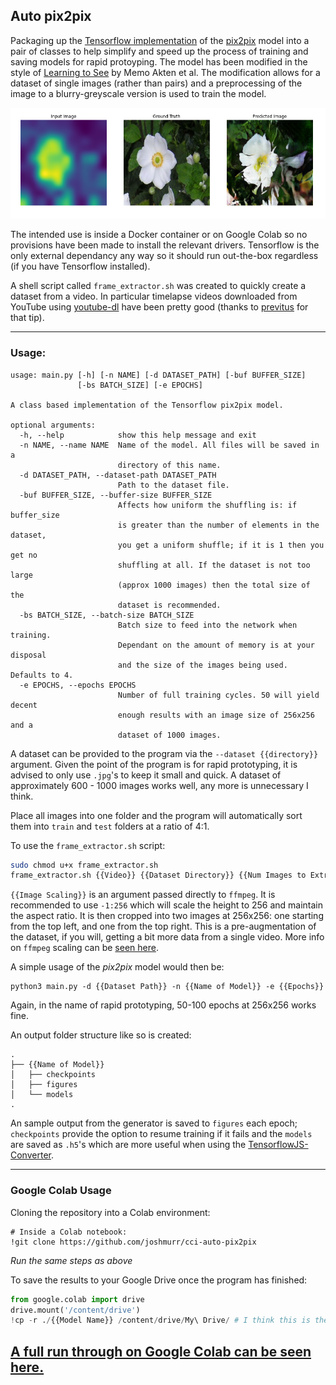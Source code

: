 ## Auto pix2pix

Packaging up the [Tensorflow implementation][tf-p2p] of the [pix2pix][p2p-paper] model into a pair of classes to help simplify and speed up the process of training and saving models for rapid protoyping. The model has been modified in the style of [Learning to See][lts-paper] by Memo Akten et al. The modification allows for a dataset of single images (rather than pairs) and a preprocessing of the image to a blurry-greyscale version is used to train the model.

![Greyscale2Flower](./flower.png)

The intended use is inside a Docker container or on Google Colab so no provisions have been made to install the relevant drivers. Tensorflow is the only external dependancy any way so it should run out-the-box regardless (if you have Tensorflow installed). 

A shell script called `frame_extractor.sh` was created to quickly create a dataset from a video. In particular timelapse videos downloaded from YouTube using [youtube-dl][yt-dl] have been pretty good (thanks to [previtus](https://github.com/previtus/) for that tip).

---

### Usage:

```
usage: main.py [-h] [-n NAME] [-d DATASET_PATH] [-buf BUFFER_SIZE]
               [-bs BATCH_SIZE] [-e EPOCHS]

A class based implementation of the Tensorflow pix2pix model.

optional arguments:
  -h, --help            show this help message and exit
  -n NAME, --name NAME  Name of the model. All files will be saved in a
                        directory of this name.
  -d DATASET_PATH, --dataset-path DATASET_PATH
                        Path to the dataset file.
  -buf BUFFER_SIZE, --buffer-size BUFFER_SIZE
                        Affects how uniform the shuffling is: if buffer_size
                        is greater than the number of elements in the dataset,
                        you get a uniform shuffle; if it is 1 then you get no
                        shuffling at all. If the dataset is not too large
                        (approx 1000 images) then the total size of the
                        dataset is recommended.
  -bs BATCH_SIZE, --batch-size BATCH_SIZE
                        Batch size to feed into the network when training.
                        Dependant on the amount of memory is at your disposal
                        and the size of the images being used. Defaults to 4.
  -e EPOCHS, --epochs EPOCHS
                        Number of full training cycles. 50 will yield decent
                        enough results with an image size of 256x256 and a
                        dataset of 1000 images.
```

A dataset can be provided to the program via the `--dataset {{directory}}` argument. Given the point of the program is for rapid prototyping, it is advised to only use `.jpg`'s to keep it small and quick. A dataset of approximately 600 - 1000 images works well, any more is unnecessary I think.

Place all images into one folder and the program will automatically sort them into `train` and `test` folders at a ratio of 4:1.

To use the `frame_extractor.sh` script:

```bash
sudo chmod u+x frame_extractor.sh
frame_extractor.sh {{Video}} {{Dataset Directory}} {{Num Images to Extract}} {{Image Scaling}}
```

`{{Image Scaling}}` is an argument passed directly to `ffmpeg`. It is recommended to use `-1:256` which will scale the height to 256 and maintain the aspect ratio. It is then cropped into two images at 256x256: one starting from the top left, and one from the top right. This is a pre-augmentation of the dataset, if you will, getting a bit more data from a single video. More info on `ffmpeg` scaling can be [seen here](https://trac.ffmpeg.org/wiki/Scaling).

A simple usage of the _pix2pix_ model would then be:

```
python3 main.py -d {{Dataset Path}} -n {{Name of Model}} -e {{Epochs}}
```

Again, in the name of rapid prototyping, 50-100 epochs at 256x256 works fine.

An output folder structure like so is created:

```
.
├── {{Name of Model}}
│   ├── checkpoints
│   ├── figures
│   └── models
.
```

An sample output from the generator is saved to `figures` each epoch; `checkpoints` provide the option to resume training if it fails and the `models` are saved as `.h5`'s which are more useful when using the [TensorflowJS-Converter](https://github.com/tensorflow/tfjs-converter).

---

### Google Colab Usage

Cloning the repository into a Colab environment:

```
# Inside a Colab notebook:
!git clone https://github.com/joshmurr/cci-auto-pix2pix
```

_Run the same steps as above_

To save the results to your Google Drive once the program has finished:
```python
from google.colab import drive
drive.mount('/content/drive')
!cp -r ./{{Model Name}} /content/drive/My\ Drive/ # I think this is the same path for everyone, including 'My\ Drive'
```

## [A full run through on Google Colab can be seen here.](https://github.com/joshmurr/cci-auto-pix2pix/blob/master/pix2pix_fungus.ipynb)


[tf-p2p]: https://www.tensorflow.org/tutorials/generative/pix2pix
[p2p-paper]: https://arxiv.org/pdf/1611.07004.pdf
[lts-paper]: https://arxiv.org/ftp/arxiv/papers/2003/2003.00902.pdf
[yt-dl]: https://github.com/ytdl-org/youtube-dl/
